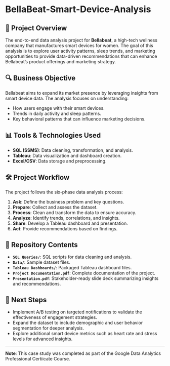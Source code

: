 # BellaBeat-Smart-Device-Analysis

## 📌 Project Overview
The end-to-end data analysis project for **Bellabeat**, a high-tech wellness company that manufactures smart devices for women. The goal of this analysis is to explore user activity patterns, sleep trends, and marketing opportunities to provide data-driven recommendations that can enhance Bellabeat’s product offerings and marketing strategy.

## 🔍 Business Objective
Bellabeat aims to expand its market presence by leveraging insights from smart device data. The analysis focuses on understanding:
- How users engage with their smart devices.
- Trends in daily activity and sleep patterns.
- Key behavioral patterns that can influence marketing decisions.

## 📊 Tools & Technologies Used
- **SQL (SSMS)**: Data cleaning, transformation, and analysis.
- **Tableau**: Data visualization and dashboard creation.
- **Excel/CSV**: Data storage and preprocessing.

## 🛠 Project Workflow
The project follows the six-phase data analysis process:
1. **Ask**: Define the business problem and key questions.
2. **Prepare**: Collect and assess the dataset.
3. **Process**: Clean and transform the data to ensure accuracy.
4. **Analyze**: Identify trends, correlations, and insights.
5. **Share**: Develop a Tableau dashboard and presentation.
6. **Act**: Provide recommendations based on findings.

## 📂 Repository Contents
- **`SQL Queries/`**: SQL scripts for data cleaning and analysis.
- **`Data/`**: Sample dataset files.
- **`Tableau Dashboards/`**: Packaged Tableau dashboard files.
- **`Project Documentation.pdf`**: Complete documentation of the project.
- **`Presentation.pdf`**: Stakeholder-ready slide deck summarizing insights and recommendations.

## 🚀 Next Steps
- Implement A/B testing on targeted notifications to validate the effectiveness of engagement strategies.
- Expand the dataset to include demographic and user behavior segmentation for deeper analysis.
- Explore additional smart device metrics such as heart rate and stress levels for advanced insights.

---
**Note**: This case study was completed as part of the Google Data Analytics Professional Certiicate Course.
